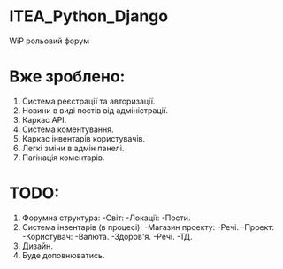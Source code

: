 # ITEA_Python_Django
WiP рольовий форум
# Вже зроблено:
1. Система реєстрації та авторизації.
2. Новини в виді постів від адміністрації.
3. Каркас API.
4. Система коментування.
5. Каркас інвентарів користувачів.
6. Легкі зміни в адмін панелі.
7. Пагінація коментарів.
# TODO:
1. Форумна структура:
 -Світ:
   -Локації:
     -Пости.
2. Система інвентарів (в процесі):
 -Магазин проекту:
   -Речі.
 -Проект:
   -Користувач:
     -Валюта.
     -Здоров'я.
     -Речі.
     -ТД.
3. Дизайн.
4. Буде доповнюватись.
